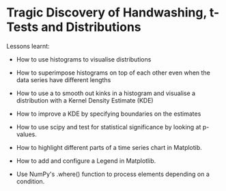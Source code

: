 # Tragic Discovery of Handwashing, t-Tests and Distributions 


Lessons learnt: 

* How to use histograms to visualise distributions

* How to superimpose histograms on top of each other even when the data series have different lengths

* How to use a to smooth out kinks in a histogram and visualise a distribution with a Kernel Density Estimate (KDE)

* How to improve a KDE by specifying boundaries on the estimates

* How to use scipy and test for statistical significance by looking at p-values.

* How to highlight different parts of a time series chart in Matplotib.

* How to add and configure a Legend in Matplotlib.

* Use NumPy's .where() function to process elements depending on a condition.